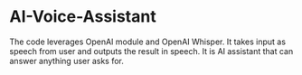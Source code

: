# AI-Voice-Assistant
The code leverages OpenAI module and OpenAI Whisper.
It takes input as speech from user and outputs the result in speech.
It is AI assistant that can answer anything user asks for.
